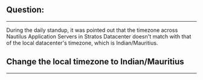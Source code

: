 ## Question:

---

During the daily standup, it was pointed out that the timezone across Nautilus Application Servers in Stratos Datacenter doesn't match with that of the local datacenter's timezone, which is Indian/Mauritius.

## Change the local timezone to Indian/Mauritius

---

